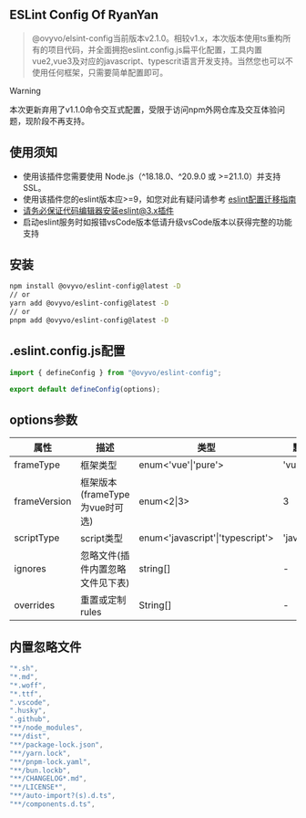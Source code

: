 ## ESLint Config Of RyanYan

> @ovyvo/elsint-config当前版本v2.1.0。相较v1.x，本次版本使用ts重构所有的项目代码，并全面拥抱eslint.config.js扁平化配置，工具内置vue2,vue3及对应的javascript、typescrit语言开发支持。当然您也可以不使用任何框架，只需要简单配置即可。

> [!WARNING]
> 本次更新弃用了v1.1.0命令交互式配置，受限于访问npm外网仓库及交互体验问题，现阶段不再支持。

## 使用须知

- 使用该插件您需要使用 Node.js（^18.18.0、^20.9.0 或 >=21.1.0）并支持 SSL。
- 使用该插件您的eslint版本应>=9，如您对此有疑问请参考 [eslint配置迁移指南](https://eslint.nodejs.cn/docs/latest/use/configure/migration-guide#google_vignette)
- 请务必保证代码编辑器安装eslint@3.x插件
- 启动eslint服务时如报错vsCode版本低请升级vsCode版本以获得完整的功能支持

## 安装

```bash
npm install @ovyvo/eslint-config@latest -D
// or
yarn add @ovyvo/eslint-config@latest -D
// or
pnpm add @ovyvo/eslint-config@latest -D
```

## .eslint.config.js配置

```javascript
import { defineConfig } from "@ovyvo/eslint-config";

export default defineConfig(options);
```

## options参数

| 属性         | 描述                             | 类型                             | 默认值       |
| ------------ | -------------------------------- | -------------------------------- | ------------ |
| frameType    | 框架类型                         | enum<'vue'\|'pure'>              | 'vue'        |
| frameVersion | 框架版本(frameType为vue时可选)   | enum<2\|3>                       | 3            |
| scriptType   | script类型                       | enum<'javascript'\|'typescript'> | 'javascript' |
| ignores      | 忽略文件(插件内置忽略文件见下表) | string[]                         | -            |
| overrides    | 重置或定制rules                  | String[]                         | -            |

## 内置忽略文件

```javascript
"*.sh",
"*.md",
"*.woff",
"*.ttf",
".vscode",
".husky",
".github",
"**/node_modules",
"**/dist",
"**/package-lock.json",
"**/yarn.lock",
"**/pnpm-lock.yaml",
"**/bun.lockb",
"**/CHANGELOG*.md",
"**/LICENSE*",
"**/auto-import?(s).d.ts",
"**/components.d.ts",
```
